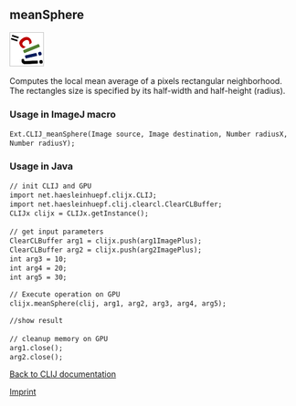 ## meanSphere
![Image](images/mini_clij1_logo.png)

Computes the local mean average of a pixels rectangular neighborhood. The rectangles size is specified by 
its half-width and half-height (radius).

### Usage in ImageJ macro
```
Ext.CLIJ_meanSphere(Image source, Image destination, Number radiusX, Number radiusY);
```


### Usage in Java
```
// init CLIJ and GPU
import net.haesleinhuepf.clijx.CLIJ;
import net.haesleinhuepf.clij.clearcl.ClearCLBuffer;
CLIJx clijx = CLIJx.getInstance();

// get input parameters
ClearCLBuffer arg1 = clijx.push(arg1ImagePlus);
ClearCLBuffer arg2 = clijx.push(arg2ImagePlus);
int arg3 = 10;
int arg4 = 20;
int arg5 = 30;
```

```
// Execute operation on GPU
clijx.meanSphere(clij, arg1, arg2, arg3, arg4, arg5);
```

```
//show result

// cleanup memory on GPU
arg1.close();
arg2.close();
```


[Back to CLIJ documentation](https://clij.github.io/)

[Imprint](https://clij.github.io/imprint)
